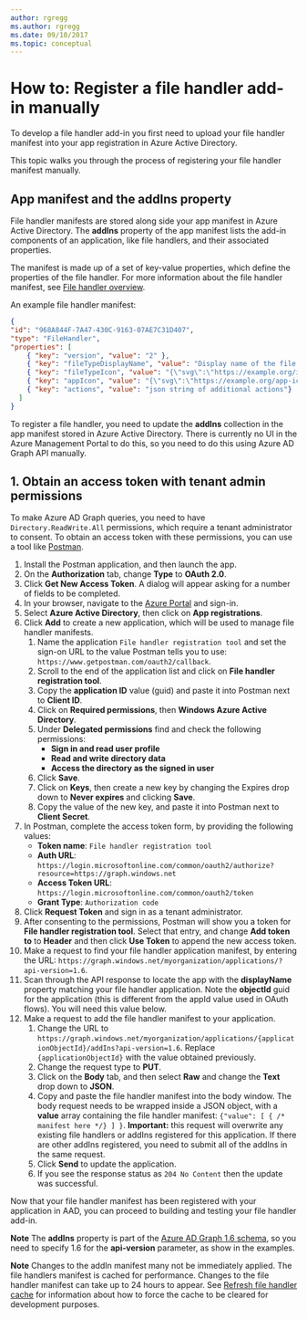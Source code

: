 ```yaml
---
author: rgregg
ms.author: rgregg
ms.date: 09/10/2017
ms.topic: conceptual
---
```

# How to: Register a file handler add-in manually

To develop a file handler add-in you first need to upload your file handler manifest into your app registration in Azure Active Directory.

This topic walks you through the process of registering your file handler manifest manually.

## App manifest and the addIns property

File handler manifests are stored along side your app manifest in Azure Active Directory.
The **addIns** property of the app manifest lists the add-in components of an application, like file handlers, and their associated properties.

The manifest is made up of a set of key-value properties, which define the properties of the file handler.
For more information about the file handler manifest, see [File handler overview](index.md).

An example file handler manifest:

<!-- { "blockType": "example", "name": "file-handler-manifest", "@type": "oneDriveAddins.fileHandlerManifest" } -->

```json
{
"id": "968A844F-7A47-430C-9163-07AE7C31D407",
"type": "FileHandler",
"properties": [
    { "key": "version", "value": "2" },
    { "key": "fileTypeDisplayName", "value": "Display name of the file format" },
    { "key": "fileTypeIcon", "value": "{\"svg\":\"https://example.org/icon.svg\",\"png1x\":\"https://example.org/icon@1x.png\",\"png1.5x\":\"https://example.org/icon@1.5x.png\",\"png2x\":\"https://example.org/icon@2x.png\"}" },
    { "key": "appIcon", "value": "{\"svg\":\"https://example.org/app-icon.svg\",\"png1x\":\"https://example.org/app-icon@1x.png\",\"png1.5x\":\"https://example.org/app-icon@1.5x.png\",\"png2x\":\"https://example.org/app-icon@2x.png\"}" },
    { "key": "actions", "value": "json string of additional actions"}
  ]
}
```

To register a file handler, you need to update the **addIns** collection in the app manifest stored in Azure Active Directory.
There is currently no UI in the Azure Management Portal to do this, so you need to do this using Azure AD Graph API manually.

## 1. Obtain an access token with tenant admin permissions

To make Azure AD Graph queries, you need to have `Directory.ReadWrite.All` permissions, which require a tenant administrator to consent.
To obtain an access token with these permissions, you can use a tool like [Postman](https://www.getpostman.com/).

1. Install the Postman application, and then launch the app.
2. On the **Authorization** tab, change **Type** to **OAuth 2.0**.
3. Click **Get New Access Token**. A dialog will appear asking for a number of fields to be completed.
4. In your browser, navigate to the [Azure Portal](https://portal.azure.com) and sign-in.
5. Select **Azure Active Directory**, then click on **App registrations**.
6. Click **Add** to create a new application, which will be used to manage file handler manifests.
    1. Name the application `File handler registration tool` and set the sign-on URL to the value Postman tells you to use: `https://www.getpostman.com/oauth2/callback`.
    2. Scroll to the end of the application list and click on **File handler registration tool**.
    3. Copy the **application ID** value (guid) and paste it into Postman next to **Client ID**.
    4. Click on **Required permissions**, then **Windows Azure Active Directory**.
    5. Under **Delegated permissions** find and check the following permissions:
        * **Sign in and read user profile**
        * **Read and write directory data**
        * **Access the directory as the signed in user**
    6. Click **Save**.
    7. Click on **Keys**, then create a new key by changing the Expires drop down to **Never expires** and clicking **Save**.
    8. Copy the value of the new key, and paste it into Postman next to **Client Secret**.
7. In Postman, complete the access token form, by providing the following values: 
    * **Token name**: `File handler registration tool`
    * **Auth URL**: `https://login.microsoftonline.com/common/oauth2/authorize?resource=https://graph.windows.net`
    * **Access Token URL**: `https://login.microsoftonline.com/common/oauth2/token`
    * **Grant Type**: `Authorization code`
8. Click **Request Token** and sign in as a tenant administrator.
9. After consenting to the permissions, Postman will show you a token for **File handler registration tool**. Select that entry, and change **Add token to** to **Header** and then click **Use Token** to append the new access token.
10. Make a request to find your file handler application manifest, by entering the URL: `https://graph.windows.net/myorganization/applications/?api-version=1.6`.
11. Scan through the API response to locate the app with the **displayName** property matching your file handler application. Note the **objectId** guid for the application (this is different from the appId value used in OAuth flows). You will need this value below.
12. Make a request to add the file handler manifest to your application.
    1. Change the URL to `https://graph.windows.net/myorganization/applications/{applicationObjectId}/addIns?api-version=1.6`. Replace `{applicationObjectId}` with the value obtained previously.
    2. Change the request type to **PUT**.
    3. Click on the **Body** tab, and then select **Raw** and change the **Text** drop down to **JSON**.
    4. Copy and paste the file handler manifest into the body window. The body request needs to be wrapped inside a JSON object, with a **value** array containing the file handler manifest: `{"value": [ { /* manifest here */} ] }`. **Important:** this request will overwrite any existing file handlers or addIns registered for this application. If there are other addIns registered, you need to submit all of the addIns in the same request.
    5. Click **Send** to update the application.
    6. If you see the response status as `204 No Content` then the update was successful.

Now that your file handler manifest has been registered with your application in AAD, you can proceed to building and testing your file handler add-in.

**Note** The **addIns** property is part of the [Azure AD Graph 1.6 schema](https://graph.windows.net/microsoft.com/$metadata?api-version=1.6), so you need to specify 1.6 for the **api-version** parameter, as show in the examples.

**Note** Changes to the addIn manifest many not be immediately applied. The file handlers manifest is cached for performance.
Changes to the file handler manifest can take up to 24 hours to appear.
See [Refresh file handler cache](reset-cache.md) for information about how to force the cache to be cleared for development purposes.


<!-- {
  "type": "#page.annotation",
  "description": "Create a copy of an existing item.",
  "keywords": "copy existing item",
  "section": "documentation",
  "tocPath": "File handlers/Registering"
} -->